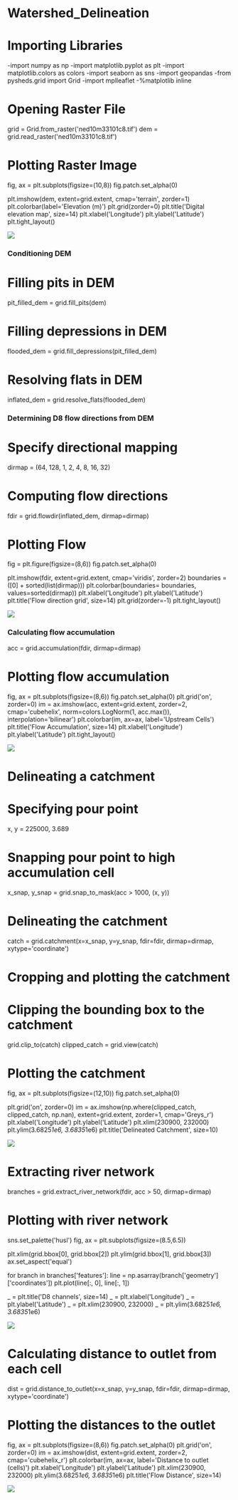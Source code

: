 # Watershed_Delineation

# Importing Libraries

-import numpy as np
-import matplotlib.pyplot as plt
-import matplotlib.colors as colors
-import seaborn as sns
-import geopandas
-from pysheds.grid import Grid
-import mplleaflet
-%matplotlib inline


# Opening Raster File

grid = Grid.from_raster('ned10m33101c8.tif')
dem = grid.read_raster('ned10m33101c8.tif')


# Plotting Raster Image

fig, ax = plt.subplots(figsize=(10,8))
fig.patch.set_alpha(0)

plt.imshow(dem, extent=grid.extent, cmap='terrain', zorder=1)
plt.colorbar(label='Elevation (m)')
plt.grid(zorder=0)
plt.title('Digital elevation map', size=14)
plt.xlabel('Longitude')
plt.ylabel('Latitude')
plt.tight_layout()

<img src="Images/img/1.png">

### Conditioning DEM


# Filling pits in DEM
pit_filled_dem = grid.fill_pits(dem)

# Filling depressions in DEM
flooded_dem = grid.fill_depressions(pit_filled_dem)
    
# Resolving flats in DEM
inflated_dem = grid.resolve_flats(flooded_dem)

### Determining D8 flow directions from DEM
# Specify directional mapping
dirmap = (64, 128, 1, 2, 4, 8, 16, 32)
    
# Computing flow directions
fdir = grid.flowdir(inflated_dem, dirmap=dirmap)

# Plotting Flow

fig = plt.figure(figsize=(8,6))
fig.patch.set_alpha(0)

plt.imshow(fdir, extent=grid.extent, cmap='viridis', zorder=2)
boundaries = ([0] + sorted(list(dirmap)))
plt.colorbar(boundaries= boundaries,
             values=sorted(dirmap))
plt.xlabel('Longitude')
plt.ylabel('Latitude')
plt.title('Flow direction grid', size=14)
plt.grid(zorder=-1)
plt.tight_layout()

<img src="Images/img/2.png">

### Calculating flow accumulation
acc = grid.accumulation(fdir, dirmap=dirmap)

# Plotting flow accumulation
fig, ax = plt.subplots(figsize=(8,6))
fig.patch.set_alpha(0)
plt.grid('on', zorder=0)
im = ax.imshow(acc, extent=grid.extent, zorder=2,
               cmap='cubehelix',
               norm=colors.LogNorm(1, acc.max()),
               interpolation='bilinear')
plt.colorbar(im, ax=ax, label='Upstream Cells')
plt.title('Flow Accumulation', size=14)
plt.xlabel('Longitude')
plt.ylabel('Latitude')
plt.tight_layout()

<img src="Images/img/3.png">

# Delineating a catchment

# Specifying pour point
x, y = 225000, 3.689

# Snapping pour point to high accumulation cell
x_snap, y_snap = grid.snap_to_mask(acc > 1000, (x, y))

# Delineating the catchment
catch = grid.catchment(x=x_snap, y=y_snap, fdir=fdir, dirmap=dirmap, 
                       xytype='coordinate')

# Cropping and plotting the catchment

# Clipping the bounding box to the catchment
grid.clip_to(catch)
clipped_catch = grid.view(catch)

# Plotting the catchment
fig, ax = plt.subplots(figsize=(12,10))
fig.patch.set_alpha(0)

plt.grid('on', zorder=0)
im = ax.imshow(np.where(clipped_catch, clipped_catch, np.nan), extent=grid.extent,
               zorder=1, cmap='Greys_r')
plt.xlabel('Longitude')
plt.ylabel('Latitude')
plt.xlim(230900, 232000)
plt.ylim(3.6825*1e6, 3.6835*1e6)
plt.title('Delineated Catchment', size=10)

<img src="Images/img/4.png">

# Extracting river network
branches = grid.extract_river_network(fdir, acc > 50, dirmap=dirmap)


# Plotting with river network

sns.set_palette('husl')
fig, ax = plt.subplots(figsize=(8.5,6.5))

plt.xlim(grid.bbox[0], grid.bbox[2])
plt.ylim(grid.bbox[1], grid.bbox[3])
ax.set_aspect('equal')

for branch in branches['features']:
    line = np.asarray(branch['geometry']['coordinates'])
    plt.plot(line[:, 0], line[:, 1])
    
_ = plt.title('D8 channels', size=14)
_ = plt.xlabel('Longitude')
_ = plt.ylabel('Latitude')
_ = plt.xlim(230900, 232000)
_ = plt.ylim(3.6825*1e6, 3.6835*1e6)

<img src="Images/img/5.png">

# Calculating distance to outlet from each cell

dist = grid.distance_to_outlet(x=x_snap, y=y_snap, fdir=fdir, dirmap=dirmap,
                               xytype='coordinate')

# Plotting the distances to the outlet

fig, ax = plt.subplots(figsize=(8,6))
fig.patch.set_alpha(0)
plt.grid('on', zorder=0)
im = ax.imshow(dist, extent=grid.extent, zorder=2, cmap='cubehelix_r')
plt.colorbar(im, ax=ax, label='Distance to outlet (cells)')
plt.xlabel('Longitude')
plt.ylabel('Latitude')
plt.xlim(230900, 232000)
plt.ylim(3.6825*1e6, 3.6835*1e6)
plt.title('Flow Distance', size=14)

<img src="Images/img/6.png">
